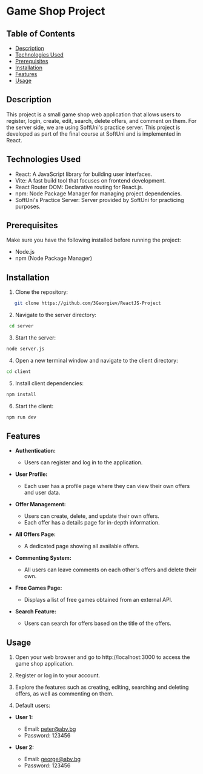 # Game Shop Project

## Table of Contents

- [Description](#description)
- [Technologies Used](#technologies-used)
- [Prerequisites](#prerequisites)
- [Installation](#installation)
- [Features](#features)
- [Usage](#usage)

## Description

This project is a small game shop web application that allows users to register, login, create, edit, search, delete offers, and comment on them. For the server side, we are using SoftUni's practice server. This project is developed as part of the final course at SoftUni and is implemented in React.

## Technologies Used

- React: A JavaScript library for building user interfaces.
- Vite: A fast build tool that focuses on frontend development.
- React Router DOM: Declarative routing for React.js.
- npm: Node Package Manager for managing project dependencies.
- SoftUni's Practice Server: Server provided by SoftUni for practicing purposes.

## Prerequisites

Make sure you have the following installed before running the project:

- Node.js
- npm (Node Package Manager)

## Installation

1. Clone the repository:

```bash
   git clone https://github.com/3Georgiev/ReactJS-Project

```

2. Navigate to the server directory:

```bash
 cd server
```

3. Start the server:

```bash
node server.js
```

4. Open a new terminal window and navigate to the client directory:

```bash
cd client
```

5. Install client dependencies:

```bash
npm install
```

6. Start the client:

```bash
npm run dev
```

## Features

- **Authentication:**

  - Users can register and log in to the application.

- **User Profile:**

  - Each user has a profile page where they can view their own offers and user data.

- **Offer Management:**

  - Users can create, delete, and update their own offers.
  - Each offer has a details page for in-depth information.

- **All Offers Page:**

  - A dedicated page showing all available offers.

- **Commenting System:**

  - All users can leave comments on each other's offers and delete their own.

- **Free Games Page:**

  - Displays a list of free games obtained from an external API.

- **Search Feature:**
  - Users can search for offers based on the title of the offers.

## Usage

1. Open your web browser and go to http://localhost:3000 to access the game shop application.
2. Register or log in to your account.
3. Explore the features such as creating, editing, searching and deleting offers, as well as commenting on them.

4. Default users:

- **User 1:**

  - Email: peter@abv.bg
  - Password: 123456

- **User 2:**
  - Email: george@abv.bg
  - Password: 123456
